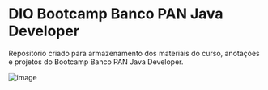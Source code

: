 # DIO Bootcamp Banco PAN Java Developer
Repositório criado para armazenamento dos materiais do curso, anotações e projetos do Bootcamp Banco PAN Java Developer.

![image](https://user-images.githubusercontent.com/77882350/229892995-12700d3c-af17-4fe3-bb2f-9bfcc61d0d56.png)
